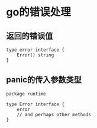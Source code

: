 <!-- toc -->
# go的错误处理

## 返回的错误值

	type error interface {
		Error() string
	}

## panic的传入参数类型

	package runtime
	
	type Error interface {
		error
		// and perhaps other methods
	}



